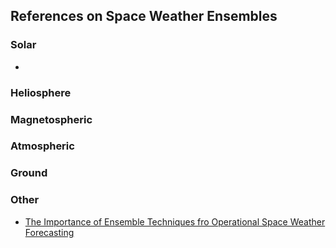 ## References on Space Weather Ensembles

### Solar
- 

### Heliosphere

### Magnetospheric

### Atmospheric

### Ground

### Other
- [The Importance of Ensemble Techniques fro Operational Space Weather Forecasting](https://agupubs.onlinelibrary.wiley.com/doi/10.1029/2018SW001861)
